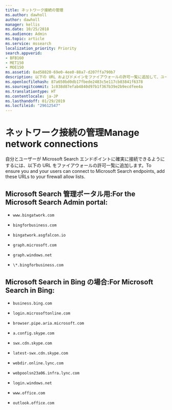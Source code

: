```yaml
---
title: ネットワーク接続の管理
ms.author: dawholl
author: dawholl
manager: kellis
ms.date: 10/25/2018
ms.audience: Admin
ms.topic: article
ms.service: mssearch
localization_priority: Priority
search.appverid:
- BFB160
- MET150
- MOE150
ms.assetid: 8ad58820-69e0-4ee0-88a7-d207ffa790b7
description: 以下の URL およびドメインをファイアウォールの許可一覧に追加して、ユーザーが Microsoft Search に簡単にアクセスできるようにします
ms.openlocfilehash: 87a650bd0db17fbede2483c5e117cb03841f6378
ms.sourcegitcommit: 1c038d87efab4840d97b1f367b39e2b9ecdfee4a
ms.translationtype: HT
ms.contentlocale: ja-JP
ms.lasthandoff: 01/29/2019
ms.locfileid: "29612547"
---
```

# <a name="manage-network-connections"></a><span data-ttu-id="66c72-103">ネットワーク接続の管理</span><span class="sxs-lookup"><span data-stu-id="66c72-103">Manage network connections</span></span>

<span data-ttu-id="66c72-104">自分とユーザーが Microsoft Search エンドポイントに確実に接続できるようにするには、以下の URL をファイアウォールの許可一覧に追加します。</span><span class="sxs-lookup"><span data-stu-id="66c72-104">To ensure you and your users can connect to Microsoft Search endpoints, add these URLs to your firewall allow lists.</span></span>
  
## <a name="for-the-microsoft-search-admin-portal"></a><span data-ttu-id="66c72-105">Microsoft Search 管理ポータル用:</span><span class="sxs-lookup"><span data-stu-id="66c72-105">For the Microsoft Search Admin portal:</span></span>

- `www.bingatwork.com`
    
- `bingforbusiness.com`
    
- `bingatwork.asgfalcon.io`
    
- `graph.microsoft.com`
    
- `graph.windows.net`
    
- `\*.bingforbusiness.com`
    
## <a name="for-microsoft-search-in-bing"></a><span data-ttu-id="66c72-106">Microsoft Search in Bing の場合:</span><span class="sxs-lookup"><span data-stu-id="66c72-106">For Microsoft Search in Bing:</span></span>

- `business.bing.com`
    
- `login.microsoftonline.com`
    
- `browser.pipe.aria.microsoft.com`
    
- `a.config.skype.com`
    
- `swx.cdn.skype.com`
    
- `latest-swx.cdn.skype.com`
    
- `webdir.online.lync.com`
    
- `webpoolsn23a06.infra.lync.com`
    
- `login.windows.net`
    
- `www.office.com`
    
- `outlook.office.com`
